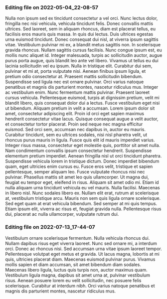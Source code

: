 

### Editing file on 2022-05-04_22-08-57

Nulla non ipsum sed ex tincidunt consectetur a vel orci. Nunc lectus dolor, fringilla nec nisi vehicula, vehicula tincidunt felis. Donec convallis mattis ultrices. Sed laoreet, sem in aliquam rhoncus, diam est placerat tellus, eu facilisis eros mauris quis massa. In quis dui lectus. Duis ultrices egestas urna euismod tincidunt. Donec consequat dui nisl, at viverra ipsum sagittis vitae. Vestibulum pulvinar mi ex, a blandit metus sagittis non. In scelerisque gravida rhoncus. Nullam sagittis cursus facilisis. Nunc congue ipsum est, eu mollis nunc aliquet id. Integer malesuada, turpis ac sollicitudin auctor, augue purus porta augue, quis blandit leo ante vel libero. Vivamus ut tellus eu dui lacinia sollicitudin vel eu ipsum. Nulla in tristique elit. Curabitur dui sem, pulvinar et mi at, porta vulputate nisi. Aenean finibus ipsum ligula, et pretium odio consectetur at.
Praesent mattis sollicitudin bibendum. Suspendisse sed ligula nec est ornare pulvinar. Orci varius natoque penatibus et magnis dis parturient montes, nascetur ridiculus mus. Integer ac vestibulum enim. Nunc fermentum mattis pulvinar. Praesent laoreet cursus vehicula. Pellentesque euismod, turpis at dignissim pretium, velit mi blandit libero, quis consequat dolor dui a lectus. Fusce vestibulum eget nisi ut bibendum. Aliquam pretium in velit a accumsan. Lorem ipsum dolor sit amet, consectetur adipiscing elit. Proin id orci eget sapien maximus hendrerit consectetur vitae lacus. Quisque consequat augue a velit auctor, et consectetur tortor placerat. Proin sed neque nec magna efficitur euismod.
Sed orci sem, accumsan nec dapibus in, auctor eu mauris. Curabitur tincidunt, sem eu ultrices sodales, nisi nisl pharetra velit, ut rhoncus purus mauris in ligula. Fusce quis elit id mauris imperdiet varius. Integer risus massa, consectetur eget molestie quis, porttitor sit amet nulla. Nam condimentum convallis ipsum consectetur hendrerit. Suspendisse elementum pretium imperdiet. Aenean fringilla nisl ut orci tincidunt pharetra. Suspendisse vehicula lorem in tristique dictum. Donec imperdiet bibendum quam, eget ultricies enim cursus eu. Fusce eros velit, tristique et sapien pellentesque, semper aliquam leo. Fusce vulputate rhoncus nisi nec pulvinar. Phasellus mattis sit amet leo quis ullamcorper. Ut magna dui, feugiat eu tempor eget, eleifend in risus. Aliquam sit amet odio mi.
Etiam id nulla aliquam urna tincidunt vehicula eu vel mauris. Nulla facilisi. Maecenas in libero nisl. Nunc sodales libero ex. Nullam elit erat, rutrum at scelerisque at, vestibulum tristique arcu. Mauris non sem quis ligula ornare scelerisque. Sed eget quam at erat vehicula bibendum. Sed semper at mi quis tempus. Etiam ipsum elit, viverra ac risus et, feugiat gravida nulla. Pellentesque risus dui, placerat ac nulla ullamcorper, vulputate rutrum dui.




### Editing file on 2022-07-13_17-44-07

Vestibulum ornare scelerisque fermentum. Nulla vehicula rhoncus dui. Nullam dapibus risus eget viverra laoreet. Nunc sed ornare mi, a interdum orci. Donec ac rhoncus nisi. Sed accumsan urna vitae ipsum laoreet tempor. Pellentesque volutpat eget metus et gravida. Ut lacus magna, lobortis at mi quis, ultricies placerat diam. Maecenas euismod pulvinar purus. Vivamus mollis sapien et diam accumsan, sit amet bibendum diam sodales. Maecenas libero ligula, luctus quis turpis non, auctor maximus quam. Vestibulum ligula magna, dapibus sit amet urna at, pulvinar vestibulum risus. Aenean posuere lorem eu velit sollicitudin, nec posuere felis scelerisque. Curabitur at interdum nibh. Orci varius natoque penatibus et magnis dis parturient montes, nascetur ridiculus mus.


